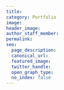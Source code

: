 ```yaml
---
title:  
category: Portfolio
image:
header_image:
author_staff_member:
permalink:
seo:
  page_description: 
  canonical_url: 
  featured_image: 
  twitter_handle: 
  open_graph_type:
  no_index: false
---
```

